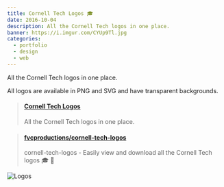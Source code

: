 ```yaml
---
title: Cornell Tech Logos 🎓
date: 2016-10-04
description: All the Cornell Tech logos in one place.
banner: https://i.imgur.com/CYUp9Tl.jpg
categories:
  - portfolio
  - design
  - web
---
```


All the Cornell Tech logos in one place.

All logos are available in PNG and SVG and have transparent backgrounds.

<blockquote class="embedly-card"><h4><a href="https://fvcproductions.github.io/cornell-tech-logos/">Cornell Tech Logos</a></h4><p>All the Cornell Tech logos in one place.</p></blockquote>
<script async src="//cdn.embedly.com/widgets/platform.js" charset="UTF-8"></script>

<blockquote class="embedly-card"><h4><a href="https://github.com/fvcproductions/cornell-tech-logos">fvcproductions/cornell-tech-logos</a></h4><p>cornell-tech-logos - Easily view and download all the Cornell Tech logos 🎓 🎨</p></blockquote>

![Logos](https://i.imgur.com/nXXmT2S.png)
